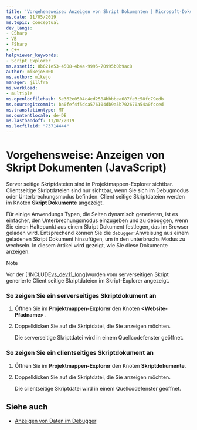 ```yaml
---
title: 'Vorgehensweise: Anzeigen von Skript Dokumenten | Microsoft-Dokumentation'
ms.date: 11/05/2019
ms.topic: conceptual
dev_langs:
- CSharp
- VB
- FSharp
- C++
helpviewer_keywords:
- Script Explorer
ms.assetid: 8b621e53-4508-4b4a-9995-70995b0b9ac8
author: mikejo5000
ms.author: mikejo
manager: jillfra
ms.workload:
- multiple
ms.openlocfilehash: 5e362e0504c4ed2584bbbbea687fe3c58fc79edb
ms.sourcegitcommit: ba0fef4f5dca576104db9a5b702670a54a0fcced
ms.translationtype: MT
ms.contentlocale: de-DE
ms.lasthandoff: 11/07/2019
ms.locfileid: "73714444"
---
```

# <a name="how-to-view-script-documents-javascript"></a>Vorgehensweise: Anzeigen von Skript Dokumenten (JavaScript)

Server seitige Skriptdateien sind in Projektmappen-Explorer sichtbar. Clientseitige Skriptdateien sind nur sichtbar, wenn Sie sich im Debugmodus oder Unterbrechungsmodus befinden. Client seitige Skriptdateien werden im Knoten **Skript Dokumente** angezeigt.

Für einige Anwendungs Typen, die Seiten dynamisch generieren, ist es einfacher, den Unterbrechungsmodus einzugeben und zu debuggen, wenn Sie einen Haltepunkt aus einem Skript Dokument festlegen, das im Browser geladen wird. Entsprechend können Sie die `debugger`-Anweisung aus einem geladenen Skript Dokument hinzufügen, um in den unterbruchs Modus zu wechseln. In diesem Artikel wird gezeigt, wie Sie diese Dokumente anzeigen.

> [!NOTE]
> Vor der [!INCLUDE[vs_dev11_long](../data-tools/includes/vs_dev11_long_md.md)]wurden vom serverseitigen Skript generierte Client seitige Skriptdateien im Skript-Explorer angezeigt.

### <a name="to-view-a-server-side-script-document"></a>So zeigen Sie ein serverseitiges Skriptdokument an

1. Öffnen Sie im **Projektmappen-Explorer** den Knoten **\<Website-Pfadname>** .

2. Doppelklicken Sie auf die Skriptdatei, die Sie anzeigen möchten.

     Die serverseitige Skriptdatei wird in einem Quellcodefenster geöffnet.

### <a name="to-view-a-client-side-script-document"></a>So zeigen Sie ein clientseitiges Skriptdokument an

1. Öffnen Sie im **Projektmappen-Explorer** den Knoten **Skriptdokumente**.

2. Doppelklicken Sie auf die Skriptdatei, die Sie anzeigen möchten.

     Die clientseitige Skriptdatei wird in einem Quellcodefenster geöffnet.

## <a name="see-also"></a>Siehe auch
- [Anzeigen von Daten im Debugger](../debugger/viewing-data-in-the-debugger.md)
